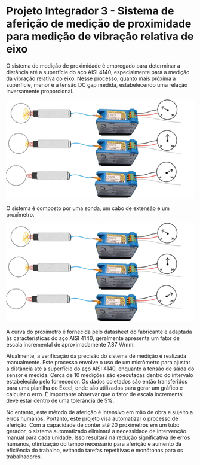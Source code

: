 # Projeto Integrador 3 - Sistema de aferição de medição de proximidade para medição de vibração relativa de eixo

O sistema de medição de proximidade é empregado para determinar a distância até a superfície do aço AISI 4140, especialmente para a medição da vibração relativa do eixo. Nesse processo, quanto mais próxima a superfície, menor é a tensão DC gap medida, estabelecendo uma relação inversamente proporcional.

![](https://github.com/maiteluisaa/pi3/blob/main/figures/sensor.jpeg)

O sistema é composto por uma sonda, um cabo de extensão e um proxímetro. 

![](https://github.com/maiteluisaa/pi3/blob/main/figures/sensor.jpeg)

A curva do proxímetro é fornecida pelo datasheet do fabricante e adaptada às características do aço AISI 4140, geralmente apresenta um fator de escala incremental de aproximadamente 7.87 V/mm.

Atualmente, a verificação da precisão do sistema de medição é realizada manualmente. Este processo envolve o uso de um micrômetro para ajustar a distância até a superfície do aço AISI 4140, enquanto a tensão de saída do sensor é medida. Cerca de 10 medições são executadas dentro do intervalo estabelecido pelo fornecedor. Os dados coletados são então transferidos para uma planilha do Excel, onde são utilizados para gerar um gráfico e calcular o erro. É importante observar que o fator de escala incremental deve estar dentro de uma tolerância de 5%.

No entanto, este método de aferição é intensivo em mão de obra e sujeito a erros humanos. Portanto, este projeto visa automatizar o processo de aferição. Com a capacidade de conter até 20 proxímetros em um tubo gerador, o sistema automatizado eliminará a necessidade de intervenção manual para cada unidade. Isso resultará na redução significativa de erros humanos, otimização do tempo necessário para aferição e aumento da eficiência do trabalho, evitando tarefas repetitivas e monótonas para os trabalhadores.
